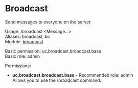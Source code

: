 Broadcast
====
Send messages to everyone on the server.

Usage: /broadcast \<Message…\><br>
Aliases: broadcast, bc<br>
Module: [broadcast](../modules/broadcast.md)<br>

Basic permission: uc.broadcast.broadcast.base<br>
Basic role: admin<br>

Permissions: <br>
* **uc.broadcast.broadcast.base** - Recommended role: admin<br>Allows you to use the /broadcast command.
